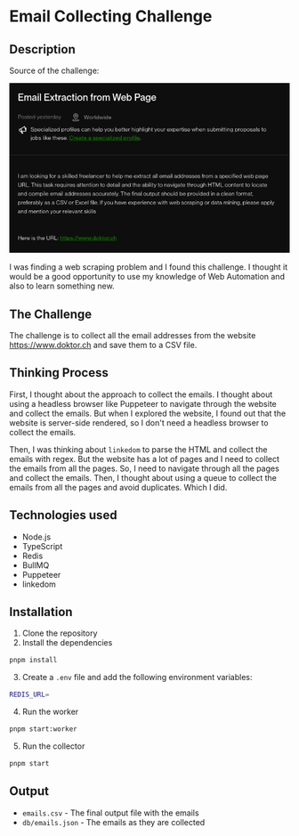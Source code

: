 # Email Collecting Challenge

## Description

Source of the challenge:

![image.png](.github/images/challenge.png)

I was finding a web scraping problem and I found this challenge. I thought it would be a good opportunity to use my knowledge of Web Automation and also to learn something new.

## The Challenge

The challenge is to collect all the email addresses from the website https://www.doktor.ch and save them to a CSV file.

## Thinking Process

First, I thought about the approach to collect the emails. I thought about using a headless browser like Puppeteer to navigate through the website and collect the emails. But when I explored the website, I found out that the website is server-side rendered, so I don't need a headless browser to collect the emails.

Then, I was thinking about `linkedom` to parse the HTML and collect the emails with regex. But the website has a lot of pages and I need to collect the emails from all the pages. So, I need to navigate through all the pages and collect the emails. Then, I thought about using a queue to collect the emails from all the pages and avoid duplicates. Which I did.

## Technologies used

-   Node.js
-   TypeScript
-   Redis
-   BullMQ
-   Puppeteer
-   linkedom

## Installation

1. Clone the repository
2. Install the dependencies

```bash
pnpm install
```

3. Create a `.env` file and add the following environment variables:

```bash
REDIS_URL=
```

4. Run the worker

```bash
pnpm start:worker
```

5. Run the collector

```bash
pnpm start
```

## Output

-   `emails.csv` - The final output file with the emails
-   `db/emails.json` - The emails as they are collected
